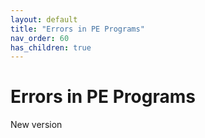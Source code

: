 ```yaml
---
layout: default
title: "Errors in PE Programs"
nav_order: 60
has_children: true
---
```

# Errors in PE Programs

New version

